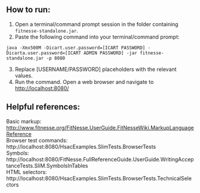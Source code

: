 ## How to run:
1. Open a terminal/command prompt session in the folder containing `fitnesse-standalone.jar`.
2. Paste the following command into your terminal/command prompt:  
```
java -Xmx500M -Dicart.user.password=[ICART PASSWORD] -Dicarta.user.password=[ICART ADMIN PASSWORD] -jar fitnesse-standalone.jar -p 8080
```
3. Replace [USERNAME/PASSWORD] placeholders with the relevant values.
4. Run the command. Open a web browser and navigate to [http://localhost:8080/](http://localhost:8080/)

## Helpful references:
Basic markup: http://www.fitnesse.org/FitNesse.UserGuide.FitNesseWiki.MarkupLanguageReference  
Browser test commands: http://localhost:8080/HsacExamples.SlimTests.BrowserTests  
Symbols: http://localhost:8080/FitNesse.FullReferenceGuide.UserGuide.WritingAcceptanceTests.SliM.SymbolsInTables  
HTML selectors: http://localhost:8080/HsacExamples.SlimTests.BrowserTests.TechnicalSelectors
